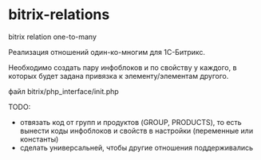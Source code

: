 bitrix-relations
================

bitrix relation one-to-many

Реализация отношений один-ко-многим для 1С-Битрикс.

Необходимо создать пару инфоблоков и по свойству у каждого, в которых будет задана привязка к элементу/элементам другого.

файл bitrix/php_interface/init.php

TODO:
* отвязать код от групп и продуктов (GROUP, PRODUCTS), то есть вынести коды инфоблоков и свойств в настройки (переменные или константы)
* сделать универсальней, чтобы другие отношения поддерживались
